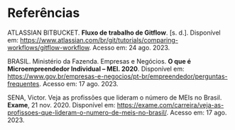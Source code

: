 # Referências

ATLASSIAN BITBUCKET. <b>Fluxo de trabalho de Gitflow</b>. [s. d.]. Disponível em: https://www.atlassian.com/br/git/tutorials/comparing-workflows/gitflow-workflow. Acesso em: 24 ago. 2023.

BRASIL. Ministério da Fazenda. Empresas e Negócios. <b>O que é Microempreendedor Individual – MEI. 2020</b>. Disponível em: https://www.gov.br/empresas-e-negocios/pt-br/empreendedor/perguntas-frequentes. Acesso em: 17 ago. 2023.

SENA, Victor. Veja as profissões que lideram o número de MEIs no Brasil. <b>Exame</b>, 21 nov. 2020. Disponível em: https://exame.com/carreira/veja-as-profissoes-que-lideram-o-numero-de-meis-no-brasil/. Acesso em: 17 ago. 2023.

